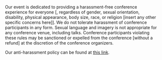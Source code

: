 Our event is dedicated to providing a harassment-free conference experience for everyone [, regardless of gender, sexual orientation, disability, physical appearance, body size, race, or religion [insert any other specific concerns here]]. We do not tolerate harassment of conference participants in any form. Sexual language and imagery is not appropriate for any conference venue, including talks. Conference participants violating these rules may be sanctioned or expelled from the conference [without a refund] at the discretion of the conference organizers. 

Our anti-harassment policy can be found at [this link](https://github.com/baltimoretogether/respecteveryone/blob/master/policies/full-public.md).